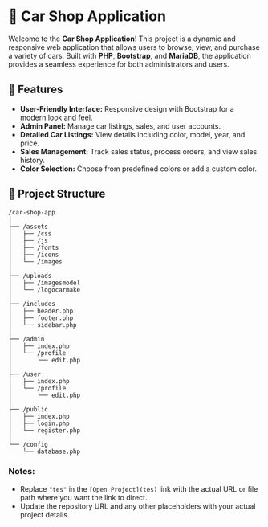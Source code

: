 # 🚗 Car Shop Application

Welcome to the **Car Shop Application**! This project is a dynamic and responsive web application that allows users to browse, view, and purchase a variety of cars. Built with **PHP**, **Bootstrap**, and **MariaDB**, the application provides a seamless experience for both administrators and users.

## 🎨 Features

- **User-Friendly Interface:** Responsive design with Bootstrap for a modern look and feel.
- **Admin Panel:** Manage car listings, sales, and user accounts.
- **Detailed Car Listings:** View details including color, model, year, and price.
- **Sales Management:** Track sales status, process orders, and view sales history.
- **Color Selection:** Choose from predefined colors or add a custom color.

## 📂 Project Structure

```plaintext
/car-shop-app
│
├── /assets
│   ├── /css
│   ├── /js
│   ├── /fonts
│   ├── /icons
│   └── /images
│
├── /uploads
│   ├── /imagesmodel
│   └── /logocarmake
│
├── /includes
│   ├── header.php
│   ├── footer.php
│   └── sidebar.php
│
├── /admin
│   ├── index.php
│   └── /profile
│       └── edit.php
│
├── /user
│   ├── index.php
│   └── /profile
│       └── edit.php
│
├── /public
│   ├── index.php
│   ├── login.php
│   └── register.php
│
└── /config
    └── database.php

````

### Notes:
- Replace `"tes"` in the `[Open Project](tes)` link with the actual URL or file path where you want the link to direct.
- Update the repository URL and any other placeholders with your actual project details.
